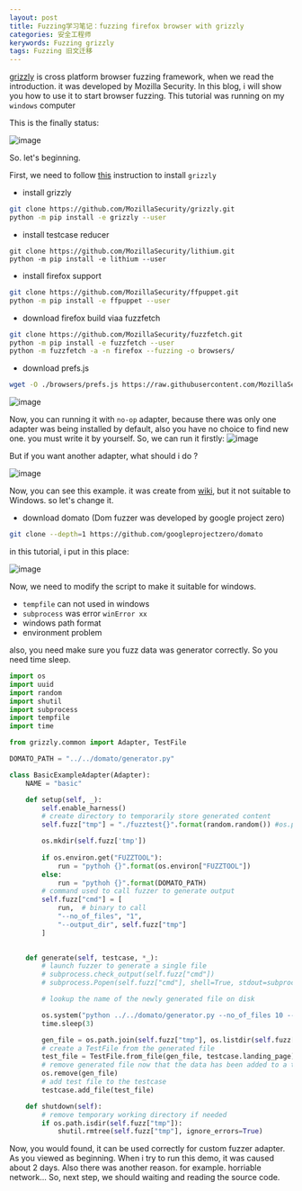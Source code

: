 ```yaml
---
layout: post
title: Fuzzing学习笔记：fuzzing firefox browser with grizzly
categories: 安全工程师
kerywords: Fuzzing grizzly
tags: Fuzzing 旧文迁移
---
```


[grizzly](https://github.com/MozillaSecurity/grizzly/) is cross platform browser fuzzing framework, when we read the introduction.  it was developed by Mozilla Security. In this blog, i will show you how to use it to start browser fuzzing. This tutorial was running on my `windows` computer

This is the finally status:

![image](https://img.iami.xyz/images/62222783-7fd49900-b3e6-11e9-97f5-fbb1fe0567dc.png)

So. let's beginning.

First, we need to follow [this](https://github.com/MozillaSecurity/grizzly/wiki/Getting-Started) instruction to install `grizzly`

* install grizzly

```bash
git clone https://github.com/MozillaSecurity/grizzly.git
python -m pip install -e grizzly --user
```

* install testcase reducer
```baash
git clone https://github.com/MozillaSecurity/lithium.git
python -m pip install -e lithium --user
```

* install firefox support
```bash
git clone https://github.com/MozillaSecurity/ffpuppet.git
python -m pip install -e ffpuppet --user
```
* download firefox build viaa fuzzfetch
```bash
git clone https://github.com/MozillaSecurity/fuzzfetch.git
python -m pip install -e fuzzfetch --user
python -m fuzzfetch -a -n firefox --fuzzing -o browsers/
```

* download prefs.js
```bash
wget -O ./browsers/prefs.js https://raw.githubusercontent.com/MozillaSecurity/fuzzdata/master/settings/firefox/prefs-default-e10s.js
```

![image](https://img.iami.xyz/images/62223561-bb239780-b3e7-11e9-8045-d48f19ef82e6.png)

Now, you can running it with `no-op` adapter, because there was only one adapter was being installed by default, also you have no choice to find new one. you must write it by yourself. So, we can run it firstly:
![image](https://img.iami.xyz/images/62224502-66811c00-b3e9-11e9-984c-500ab25325e7.png)

But if you want another adapter, what should i do ?

![image](https://img.iami.xyz/images/62224928-08a10400-b3ea-11e9-9aa7-bdc8be6deebe.png)

Now, you can see this example. it was create from [wiki](https://github.com/MozillaSecurity/grizzly/wiki/Writing-an-Adapter), but it not suitable to Windows. so let's change it.

* download domato (Dom fuzzer was developed by google project zero)

```bash
git clone --depth=1 https://github.com/googleprojectzero/domato
```

in this tutorial, i put in this place:

![image](https://img.iami.xyz/images/62225189-8a912d00-b3ea-11e9-8fa3-3b18bb0dfd6f.png)

Now, we need to modify the script  to make it suitable for windows. 
* `tempfile` can not used in windows
* `subprocess` was error `winError xx`
* windows path format
* environment problem

also, you need make sure you fuzz data was generator correctly. So you need time sleep.

```python
import os
import uuid
import random
import shutil
import subprocess
import tempfile
import time

from grizzly.common import Adapter, TestFile

DOMATO_PATH = "../../domato/generator.py"

class BasicExampleAdapter(Adapter):
    NAME = "basic"

    def setup(self, _):
        self.enable_harness()
        # create directory to temporarily store generated content
        self.fuzz["tmp"] = "./fuzztest{}".format(random.random()) #os.path.join('../../domato/','fuzz_gen{}'.format(str(uuid.uuid1()).split("-")[0]))   # tempfile.mkdtemp(prefix="fuzz_gen_")

        os.mkdir(self.fuzz['tmp'])
        
        if os.environ.get("FUZZTOOL"):
            run = "pythoh {}".format(os.environ["FUZZTOOL"])
        else:
            run = "pythoh {}".format(DOMATO_PATH)
        # command used to call fuzzer to generate output
        self.fuzz["cmd"] = [
            run,  # binary to call
            "--no_of_files", "1",
            "--output_dir", self.fuzz["tmp"]
        ]

        
    def generate(self, testcase, *_):
        # launch fuzzer to generate a single file
        # subprocess.check_output(self.fuzz["cmd"])
        # subprocess.Popen(self.fuzz["cmd"], shell=True, stdout=subprocess.PIPE, stderr=subprocess.PIPE )

        # lookup the name of the newly generated file on disk

        os.system("python ../../domato/generator.py --no_of_files 10 --output_dir {}".format(self.fuzz["tmp"]))
        time.sleep(3)

        gen_file = os.path.join(self.fuzz["tmp"], os.listdir(self.fuzz["tmp"])[0])
        # create a TestFile from the generated file
        test_file = TestFile.from_file(gen_file, testcase.landing_page)
        # remove generated file now that the data has been added to a test file
        os.remove(gen_file)
        # add test file to the testcase
        testcase.add_file(test_file)

    def shutdown(self):
        # remove temporary working directory if needed
        if os.path.isdir(self.fuzz["tmp"]):
            shutil.rmtree(self.fuzz["tmp"], ignore_errors=True)
```

Now, you would found, it can be used correctly for custom fuzzer adapter. As you viewed as beginning. When i try to run this demo, it was caused about 2 days. Also there was another reason. for example. horriable network... So, next step, we should waiting and reading the source code. 


